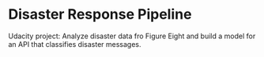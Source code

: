 # Disaster Response Pipeline
Udacity project: Analyze disaster data fro Figure Eight and build a model for an API that classifies disaster messages.
